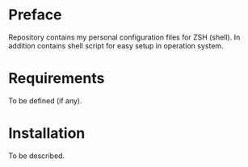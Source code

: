 # Preface

Repository contains my personal configuration files for ZSH (shell).
In addition contains shell script for easy setup in operation system.

# Requirements

To be defined (if any).

# Installation

To be described.
